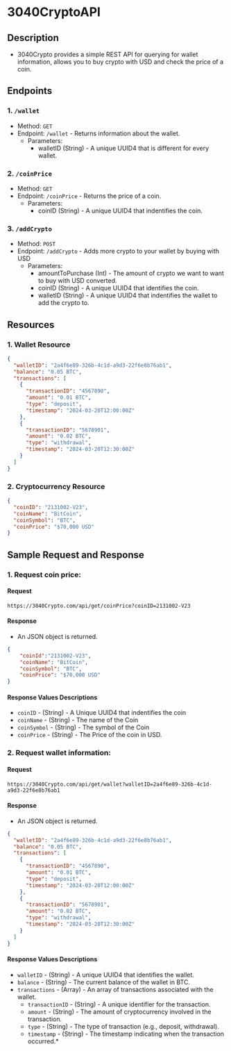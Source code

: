 # 3040CryptoAPI

## Description

* 3040Crypto provides a simple REST API for querying for wallet information, allows you to buy crypto with USD and check the price of a coin.

## Endpoints

### 1. ``/wallet``
* Method: ``GET`` 
* Endpoint: ``/wallet`` - Returns information about the wallet.
    * Parameters: 
      * walletID (String) - A unique UUID4 that is different for every wallet.

### 2. ``/coinPrice``
* Method: ``GET``
* Endpoint: ``/coinPrice`` - Returns the price of a coin.
    * Parameters:
      * coinID (String) - A unique UUID4 that indentifies the coin.

### 3. ``/addCrypto``
* Method: ``POST``
* Endpoint: ``/addCrypto`` - Adds more crypto to your wallet by buying with USD
    * Parameters:
      * amountToPurchase (Int) - The amount of crypto we want to want to buy with USD converted.
      * coinID (String) - A unique UUID4 that identifies the coin.
      * walletID (String) - A unique UUID4 that indentifies the wallet to add the crypto to.


## Resources

### 1. Wallet Resource
```json
{
  "walletID": "2a4f6e89-326b-4c1d-a9d3-22f6e8b76ab1",
  "balance": "0.05 BTC",
  "transactions": [
    {
      "transactionID": "4567890",
      "amount": "0.01 BTC",
      "type": "deposit",
      "timestamp": "2024-03-20T12:00:00Z"
    },
    {
      "transactionID": "5678901",
      "amount": "0.02 BTC",
      "type": "withdrawal",
      "timestamp": "2024-03-20T12:30:00Z"
    }
  ]
}
```

### 2. Cryptocurrency Resource
```json
{
  "coinID": "2131002-V23",
  "coinName": "BitCoin",
  "coinSymbol": "BTC",
  "coinPrice": "$70,000 USD"
}
```

## Sample Request and Response

### 1. Request coin price:

#### Request

```
https://3040Crypto.com/api/get/coinPrice?coinID=2131002-V23
```

#### Response
* An JSON object is returned. 

```json
{
    "coinId":"2131002-V23",
    "coinName": "BitCoin",
    "coinSymbol": "BTC",
    "coinPrice": "$70,000 USD"
} 
```

#### Response Values Descriptions

* ```coinID``` - (String) - A Unique UUID4 that indentifies the coin
* ``coinName`` - (String) - The name of the Coin
* ``coinSymbol`` - (String) - The symbol of the Coin
* ``coinPrice`` - (String) - The Price of the coin in USD.

### 2. Request wallet information:

#### Request

```
https://3040Crypto.com/api/get/wallet?walletID=2a4f6e89-326b-4c1d-a9d3-22f6e8b76ab1
```

#### Response
* An JSON object is returned. 

```json
{
  "walletID": "2a4f6e89-326b-4c1d-a9d3-22f6e8b76ab1",
  "balance": "0.05 BTC",
  "transactions": [
    {
      "transactionID": "4567890",
      "amount": "0.01 BTC",
      "type": "deposit",
      "timestamp": "2024-03-20T12:00:00Z"
    },
    {
      "transactionID": "5678901",
      "amount": "0.02 BTC",
      "type": "withdrawal",
      "timestamp": "2024-03-20T12:30:00Z"
    }
  ]
}
```

#### Response Values Descriptions

* ```walletID``` - (String) - A unique UUID4 that identifies the wallet.
* ```balance``` - (String) - The current balance of the wallet in BTC.
* ```transactions``` - (Array) - An array of transactions associated with the wallet.
    * ```transactionID``` - (String) - A unique identifier for the transaction.
    * ```amount``` - (String) - The amount of cryptocurrency involved in the transaction.
    * ```type``` - (String) - The type of transaction (e.g., deposit, withdrawal).
    * ```timestamp``` - (String) - The timestamp indicating when the transaction occurred.*
